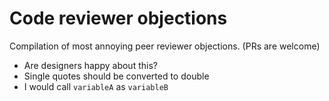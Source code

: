 # Code reviewer objections

Compilation of most annoying peer reviewer objections. (PRs are welcome)

* Are designers happy about this?
* Single quotes should be converted to double
* I would call `variableA` as `variableB`
